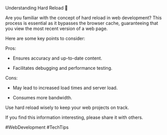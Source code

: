Understanding Hard Reload 🔄

  

Are you familiar with the concept of hard reload in web development? This process is essential as it bypasses the browser cache, guaranteeing that you view the most recent version of a web page.

  

Here are some key points to consider:

  

Pros:

- Ensures accuracy and up-to-date content.

- Facilitates debugging and performance testing.

  

Cons:

- May lead to increased load times and server load.

- Consumes more bandwidth.

  

Use hard reload wisely to keep your web projects on track.

  

If you find this information interesting, please share it with others.

  

#WebDevelopment #TechTips

